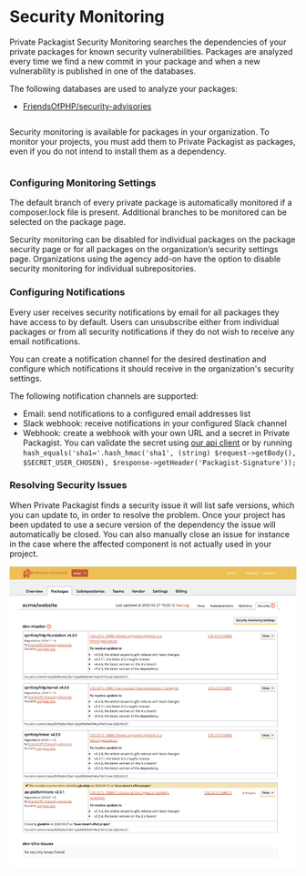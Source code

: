 # Security Monitoring

Private Packagist Security Monitoring searches the dependencies of your private packages for known security vulnerabilities.
Packages are analyzed every time we find a new commit in your package and when a new vulnerability is published in one of the databases.

The following databases are used to analyze your packages:
* [FriendsOfPHP/security-advisories](https://github.com/FriendsOfPHP/security-advisories)

<div class="row column">
    <div class="callout warning">
        <p>Security monitoring is available for packages in your organization. To monitor your projects, you must add them to Private Packagist as packages, even if you do not intend to install them as a dependency.</p>
    </div>
</div>


### Configuring Monitoring Settings
The default branch of every private package is automatically monitored if a composer.lock file is present.
Additional branches to be monitored can be selected on the package page.

Security monitoring can be disabled for individual packages on the package security page or for all packages
on the organization’s security settings page.
Organizations using the agency add-on have the option to disable security monitoring for individual subrepositories.

### Configuring Notifications
Every user receives security notifications by email for all packages they have access to by default.
Users can unsubscribe either from individual packages or from all security notifications if they do not wish to receive any email notifications.

You can create a notification channel for the desired destination and configure which notifications it should receive in the organization's security settings.

The following notification channels are supported:
* Email: send notifications to a configured email addresses list
* Slack webhook: receive notifications in your configured Slack channel
* Webhook: create a webhook with your own URL and a secret in Private Packagist. You can validate the secret using [our api client](https://github.com/packagist/private-packagist-api-client#validate-incoming-webhook-payloads) or by running ```hash_equals('sha1='.hash_hmac('sha1', (string) $request->getBody(), $SECRET_USER_CHOSEN), $response->getHeader('Packagist-Signature'));```

### Resolving Security Issues
When Private Packagist finds a security issue it will list safe versions, which you can update to, in order to resolve the problem.
Once your project has been updated to use a secure version of the dependency the issue will automatically be closed.
You can also manually close an issue for instance in the case where the affected component is not actually used in your project.

![Handle security issues](/Resources/public/img/docs/feature/security-monitoring-handle-issues.png)
